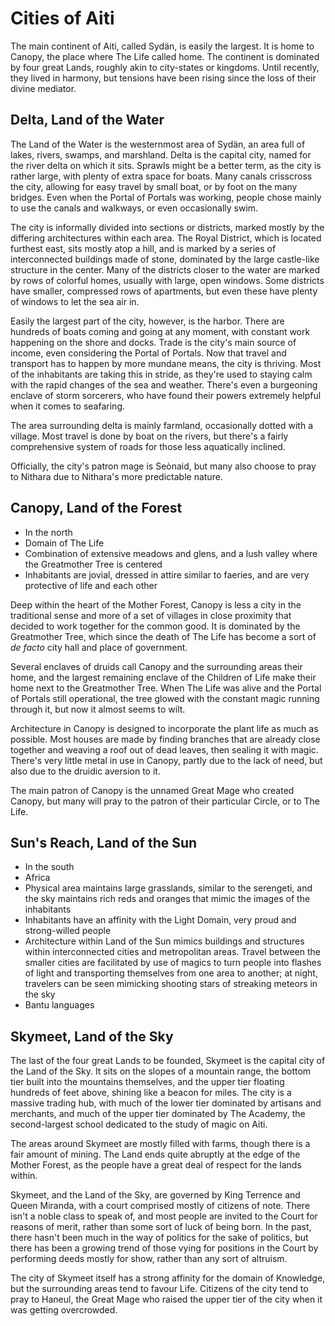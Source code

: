 # Cities of Aiti

The main continent of Aiti, called Sydän, is easily the largest. It is home to Canopy, the place where The Life called home. The continent is dominated by four great Lands, roughly akin to city-states or kingdoms. Until recently, they lived in harmony, but tensions have been rising since the loss of their divine mediator. 

## Delta, Land of the Water

The Land of the Water is the westernmost area of Sydän, an area full of lakes, rivers, swamps, and marshland. Delta is the capital city, named for the river delta on which it sits. Sprawls might be a better term, as the city is rather large, with plenty of extra space for boats. Many canals crisscross the city, allowing for easy travel by small boat, or by foot on the many bridges. Even when the Portal of Portals was working, people chose mainly to use the canals and walkways, or even occasionally swim. 

The city is informally divided into sections or districts, marked mostly by the differing architectures within each area. The Royal District, which is located furthest east, sits mostly atop a hill, and is marked by a series of interconnected buildings made of stone, dominated by the large castle-like structure in the center. Many of the districts closer to the water are marked by rows of colorful homes, usually with large, open windows. Some districts have smaller, compressed rows of apartments, but even these have plenty of windows to let the sea air in. 

Easily the largest part of the city, however, is the harbor. There are hundreds of boats coming and going at any moment, with constant work happening on the shore and docks. Trade is the city's main source of income, even considering the Portal of Portals. Now that travel and transport has to happen by more mundane means, the city is thriving. Most of the inhabitants are taking this in stride, as they're used to staying calm with the rapid changes of the sea and weather. There's even a burgeoning enclave of storm sorcerers, who have found their powers extremely helpful when it comes to seafaring. 

The area surrounding delta is mainly farmland, occasionally dotted with a village. Most travel is done by boat on the rivers, but there's a fairly comprehensive system of roads for those less aquatically inclined. 

Officially, the city's patron mage is Seònaid, but many also choose to pray to Nithara due to Nithara's more predictable nature. 

## Canopy, Land of the Forest

- In the north
- Domain of The Life
- Combination of extensive meadows and glens, and a lush valley where the Greatmother Tree is centered
- Inhabitants are jovial, dressed in attire similar to faeries, and are very protective of life and each other

Deep within the heart of the Mother Forest, Canopy is less a city in the traditional sense and more of a set of villages in close proximity that decided to work together for the common good. It is dominated by the Greatmother Tree, which since the death of The Life has become a sort of *de facto* city hall and place of government. 

Several enclaves of druids call Canopy and the surrounding areas their home, and the largest remaining enclave of the Children of Life make their home next to the Greatmother Tree. When The Life was alive and the Portal of Portals still operational, the tree glowed with the constant magic running through it, but now it almost seems to wilt. 

Architecture in Canopy is designed to incorporate the plant life as much as possible. Most houses are made by finding branches that are already close together and weaving a roof out of dead leaves, then sealing it with magic. There's very little metal in use in Canopy, partly due to the lack of need, but also due to the druidic aversion to it. 

The main patron of Canopy is the unnamed Great Mage who created Canopy, but many will pray to the patron of their particular Circle, or to The Life.

## Sun's Reach, Land of the Sun

- In the south
- Africa
- Physical area maintains large grasslands, similar to the serengeti, and the sky maintains rich reds and oranges that mimic the images of the inhabitants
- Inhabitants have an affinity with the Light Domain, very proud and strong-willed people
- Architecture within Land of the Sun mimics buildings and structures within interconnected cities and metropolitan areas. Travel between the smaller cities are facilitated by use of magics to turn people into flashes of light and transporting themselves from one area to another; at night, travelers can be seen mimicking shooting stars of streaking meteors in the sky
- Bantu languages

## Skymeet, Land of the Sky

The last of the four great Lands to be founded, Skymeet is the capital city of the Land of the Sky. It sits on the slopes of a mountain range, the bottom tier built into the mountains themselves, and the upper tier floating hundreds of feet above, shining like a beacon for miles. The city is a massive trading hub, with much of the lower tier dominated by artisans and merchants, and much of the upper tier dominated by The Academy, the second-largest school dedicated to the study of magic on Aiti.

The areas around Skymeet are mostly filled with farms, though there is a fair amount of mining. The Land ends quite abruptly at the edge of the Mother Forest, as the people have a great deal of respect for the lands within.

Skymeet, and the Land of the Sky, are governed by King Terrence and Queen Miranda, with a court comprised mostly of citizens of note. There isn't a noble class to speak of, and most people are invited to the Court for reasons of merit, rather than some sort of luck of being born. In the past, there hasn't been much in the way of politics for the sake of politics, but there has been a growing trend of those vying for positions in the Court by performing deeds mostly for show, rather than any sort of altruism.

The city of Skymeet itself has a strong affinity for the domain of Knowledge, but the surrounding areas tend to favour Life. Citizens of the city tend to pray to Haneul, the Great Mage who raised the upper tier of the city when it was getting overcrowded. 